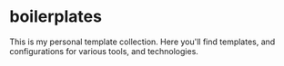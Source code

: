 # boilerplates
 This is my personal template collection. Here you'll find templates, and configurations for various tools, and technologies.

